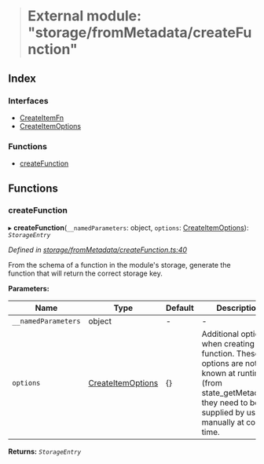 > # External module: "storage/fromMetadata/createFunction"

## Index

### Interfaces

* [CreateItemFn](../interfaces/_storage_frommetadata_createfunction_.createitemfn.md)
* [CreateItemOptions](../interfaces/_storage_frommetadata_createfunction_.createitemoptions.md)

### Functions

* [createFunction](_storage_frommetadata_createfunction_.md#createfunction)

## Functions

###  createFunction

▸ **createFunction**(`__namedParameters`: object, `options`: [CreateItemOptions](../interfaces/_storage_frommetadata_createfunction_.createitemoptions.md)): *`StorageEntry`*

*Defined in [storage/fromMetadata/createFunction.ts:40](https://github.com/polkadot-js/api/blob/fbd6bf1/packages/api-metadata/src/storage/fromMetadata/createFunction.ts#L40)*

From the schema of a function in the module's storage, generate the function
that will return the correct storage key.

**Parameters:**

Name | Type | Default | Description |
------ | ------ | ------ | ------ |
`__namedParameters` | object | - | - |
`options` | [CreateItemOptions](../interfaces/_storage_frommetadata_createfunction_.createitemoptions.md) |  {} | Additional options when creating the function. These options are not known at runtime (from state_getMetadata), they need to be supplied by us manually at compile time.  |

**Returns:** *`StorageEntry`*